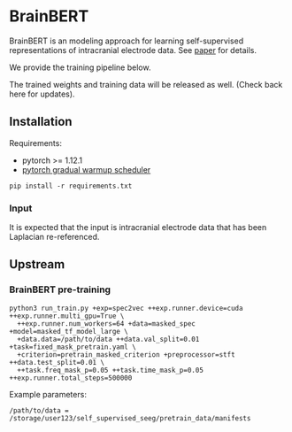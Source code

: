 # BrainBERT

BrainBERT is an modeling approach for learning self-supervised representations of intracranial electrode data. See [paper](https://arxiv.org/abs/2302.14367) for details.

We provide the training pipeline below.

The trained weights and training data will be released as well. (Check back here for updates).

## Installation
Requirements:
- pytorch >= 1.12.1
- [pytorch gradual warmup scheduler](https://github.com/ildoonet/pytorch-gradual-warmup-lr)

```
pip install -r requirements.txt
```

### Input
It is expected that the input is intracranial electrode data that has been Laplacian re-referenced.

## Upstream
### BrainBERT pre-training
```
python3 run_train.py +exp=spec2vec ++exp.runner.device=cuda ++exp.runner.multi_gpu=True \
  ++exp.runner.num_workers=64 +data=masked_spec +model=masked_tf_model_large \
  +data.data=/path/to/data ++data.val_split=0.01 +task=fixed_mask_pretrain.yaml \
  +criterion=pretrain_masked_criterion +preprocessor=stft ++data.test_split=0.01 \
  ++task.freq_mask_p=0.05 ++task.time_mask_p=0.05 ++exp.runner.total_steps=500000
```
Example parameters:
```
/path/to/data = /storage/user123/self_supervised_seeg/pretrain_data/manifests
```
